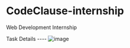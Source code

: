 # CodeClause-internship
Web Development Internship 

Task Details ----
![image](https://user-images.githubusercontent.com/61576958/178287029-694eb8ab-446d-4dda-952b-a8b5cc523b90.png)

